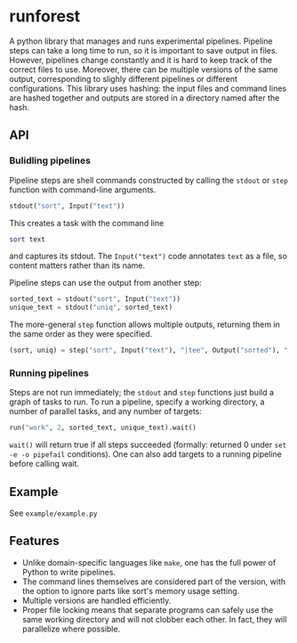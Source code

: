 # runforest

A python library that manages and runs experimental pipelines.  Pipeline steps can take a long time to run, so it is important to save output in files.  However, pipelines change constantly and it is hard to keep track of the correct files to use.  Moreover, there can be multiple versions of the same output, corresponding to slighly different pipelines or different configurations.  This library uses hashing: the input files and command lines are hashed together and outputs are stored in a directory named after the hash.

## API

### Bulidling pipelines

Pipeline steps are shell commands constructed by calling the `stdout` or `step` function with command-line arguments.
```python
stdout("sort", Input("text"))
```
This creates a task with the command line
```bash
sort text
```
and captures its stdout.  The `Input("text")` code annotates `text` as a file, so content matters rather than its name.

Pipeline steps can use the output from another step:
```python
sorted_text = stdout("sort", Input("text"))
unique_text = stdout("uniq", sorted_text)
```

The more-general `step` function allows multiple outputs, returning them in the same order as they were specified.
```python
(sort, uniq) = step("sort", Input("text"), "|tee", Output("sorted"), "|uniq >", Output("unique"))
```

### Running pipelines
Steps are not run immediately; the `stdout` and `step` functions just build a graph of tasks to run.  To run a pipeline, specify a working directory, a number of parallel tasks, and any number of targets:
```python
run("work", 2, sorted_text, unique_text).wait()
```
`wait()` will return true if all steps succeeded (formally: returned 0 under `set -e -o pipefail` conditions).  One can also add targets to a running pipeline before calling wait.

## Example
See `example/example.py`

## Features
- Unlike domain-specific languages like `make`, one has the full power of Python to write pipelines.
- The command lines themselves are considered part of the version, with the option to ignore parts like sort's memory usage setting.
- Multiple versions are handled efficiently.
- Proper file locking means that separate programs can safely use the same working directory and will not clobber each other.  In fact, they will parallelize where possible.
